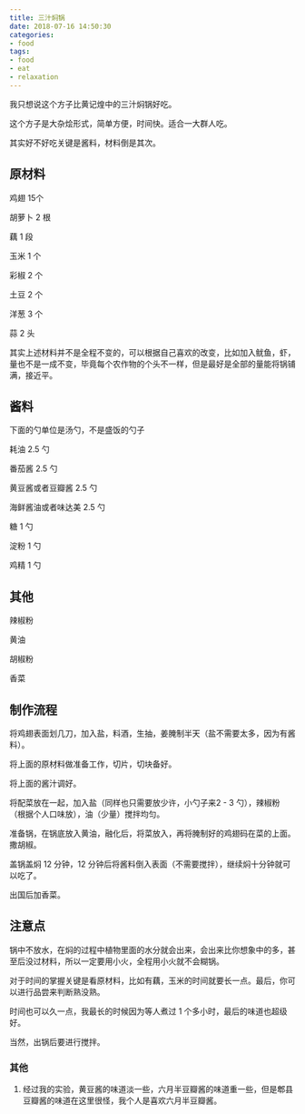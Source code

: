 ```yaml
---
title: 三汁焖锅
date: 2018-07-16 14:50:30
categories:
- food
tags:
- food
- eat
- relaxation
---
```

我只想说这个方子比黄记煌中的三汁焖锅好吃。

这个方子是大杂烩形式，简单方便，时间快。适合一大群人吃。

<!-- more -->

其实好不好吃关键是酱料，材料倒是其次。

## 原材料

鸡翅         15个

胡萝卜       2 根

藕           1 段

玉米         1 个

彩椒         2 个

土豆         2 个

洋葱         3 个

蒜           2 头

其实上述材料并不是全程不变的，可以根据自己喜欢的改变，比如加入鱿鱼，虾，量也不是一成不变，毕竟每个农作物的个头不一样，但是最好是全部的量能将锅铺满，接近平。

## 酱料

下面的勺单位是汤勺，不是盛饭的勺子

耗油               2.5 勺

番茄酱             2.5 勺

黄豆酱或者豆瓣酱   2.5 勺

海鲜酱油或者味达美 2.5 勺

糖                 1 勺

淀粉               1 勺

鸡精               1 勺

## 其他

辣椒粉

黄油

胡椒粉

香菜

## 制作流程

将鸡翅表面划几刀，加入盐，料酒，生抽，姜腌制半天（盐不需要太多，因为有酱料）。

将上面的原材料做准备工作，切片，切块备好。

将上面的酱汁调好。

将配菜放在一起，加入盐（同样也只需要放少许，小勺子来2 - 3 勺），辣椒粉（根据个人口味放），油（少量）搅拌均匀。

准备锅，在锅底放入黄油，融化后，将菜放入，再将腌制好的鸡翅码在菜的上面。撒胡椒。

盖锅盖焖 12 分钟，12 分钟后将酱料倒入表面（不需要搅拌），继续焖十分钟就可以吃了。

出国后加香菜。

## 注意点

锅中不放水，在焖的过程中植物里面的水分就会出来，会出来比你想象中的多，甚至后没过材料，所以一定要用小火，全程用小火就不会糊锅。

对于时间的掌握关键是看原材料，比如有藕，玉米的时间就要长一点。最后，你可以进行品尝来判断熟没熟。

时间也可以久一点，我最长的时候因为等人煮过 1 个多小时，最后的味道也超级好。

当然，出锅后要进行搅拌。

### 其他

1. 经过我的实验，黄豆酱的味道淡一些，六月半豆瓣酱的味道重一些，但是郫县豆瓣酱的味道在这里很怪，我个人是喜欢六月半豆瓣酱。
